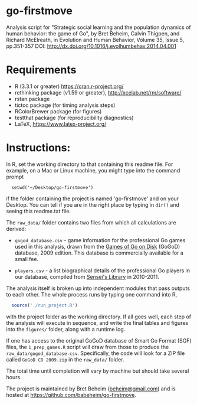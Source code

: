 go-firstmove
============

Analysis script for "Strategic social learning and the population dynamics of human behavior: the game of Go", by Bret Beheim, Calvin Thigpen, and Richard McElreath, in Evolution and Human Behavior, Volume 35, Issue 5, pp.351-357
DOI: http://dx.doi.org/10.1016/j.evolhumbehav.2014.04.001

# Requirements

- R (3.3.1 or greater) https://cran.r-project.org/
- rethinking package (v1.59 or greater), http://xcelab.net/rm/software/
- rstan package
- tictoc package (for timing analysis steps)
- RColorBrewer package (for figures)
- testthat package (for reproducibility diagnostics)
- LaTeX, https://www.latex-project.org/

# Instructions:

In R, set the working directory to that containing this readme file. For example, on a Mac or Linux machine, you might type into the command prompt

```
  setwd('~/Desktop/go-firstmove')
```

if the folder containing the project is named 'go-firstmove' and on your Desktop. You can tell if you are in the right place by typing in `dir()` and seeing this readme.txt file.

The `raw_data/` folder contains two files from which all calculations are derived:

- `gogod_database.csv` - game information for the professional Go games used in this analysis, drawn from the [Games of Go on Disk](https://gogodonline.co.uk/) (GoGoD) database, 2009 edition. This database is commercially available for a small fee.

- `players.csv` - a list biographical details of the professional Go players in our database, compiled from [Sensei's Library](https://senseis.xmp.net/) in 2010-2011.

The analysis itself is broken up into independent modules that pass outputs to each other. The whole process runs by typing one command into R,

```r
  source('./run_project.R')
```

with the project folder as the working directory. If all goes well, each step of the analysis will execute in sequence, and write the final tables and figures into the `figures/` folder, along with a runtime log.

If one has access to the original GoGoD database of Smart Go Format (SGF) files, the `1_prep_games.R` script will draw from those to produce the `raw_data/gogod_database.csv`. Specifically, the code will look for a ZIP file called `GoGoD CD 2009.zip` in the `raw_data/` folder.

The total time until completion will vary by machine but should take several hours.

The project is maintained by Bret Beheim (beheim@gmail.com) and is hosted at https://github.com/babeheim/go-firstmove.

